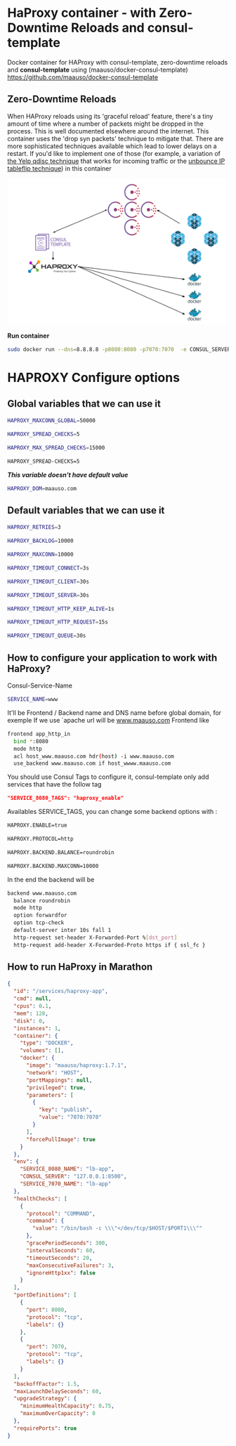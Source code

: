 # HaProxy container - with Zero-Downtime Reloads and consul-template
Docker container for HAProxy with consul-template, zero-downtime reloads and **consul-template** using (maauso/docker-consul-template)
https://github.com/maauso/docker-consul-template
## Zero-Downtime Reloads
When HAProxy reloads using its 'graceful reload' feature, there's a tiny amount of time where a number of packets might be dropped in the process. This is well documented elsewhere around the internet. This container uses the 'drop syn packets' technique to mitigate that. There are more sophisticated techniques available which lead to lower delays on a restart. If you'd like to implement one of those (for example, a variation of [the Yelp qdisc technique](http://engineeringblog.yelp.com/2015/04/true-zero-downtime-haproxy-reloads.html) that works for incoming traffic or the [unbounce IP tableflip technique](http://inside.unbounce.com/product-dev/haproxy-reloads/)) in this container

![Alt text](images/HaProxy_Architecture.png?raw=true "Arch")

**Run container**
```bash
sudo docker run --dns=8.8.8.8 -p8080:8080 -p7070:7070  -e CONSUL_SERVER="$CONSUL_SERVER" maauso/haproxy:1.7.1
```

# HAPROXY Configure options
## Global variables that we can use it

```bash
HAPROXY_MAXCONN_GLOBAL=50000
```
```bash
HAPROXY_SPREAD_CHECKS=5
```
```bash
HAPROXY_MAX_SPREAD_CHECKS=15000
```
```bash
HAPROXY_SPREAD-CHECKS=5
```
***This variable doesn't have default value***

```bash
HAPROXY_DOM=maauso.com
```

## Default variables that we can use it
```bash
HAPROXY_RETRIES=3
```
```bash
HAPROXY_BACKLOG=10000
```
```bash
HAPROXY_MAXCONN=10000
```
```bash
HAPROXY_TIMEOUT_CONNECT=3s
```
```bash
HAPROXY_TIMEOUT_CLIENT=30s
```
```bash
HAPROXY_TIMEOUT_SERVER=30s
```
```bash
HAPROXY_TIMEOUT_HTTP_KEEP_ALIVE=1s
```
```bash
HAPROXY_TIMEOUT_HTTP_REQUEST=15s
```
```bash
HAPROXY_TIMEOUT_QUEUE=30s
```

## How to configure your application to work with HaProxy?

Consul-Service-Name

```bash
SERVICE_NAME=www
```
It'll be Frontend / Backend name and DNS name before global domain, for exemple If we use `apache url will be www.maauso.com
Frontend like

```bash
frontend app_http_in
  bind *:8080
  mode http
  acl host_www.maauso.com hdr(host) -i www.maauso.com
  use_backend www.maauso.com if host_wwww.maauso.com
```

You should use Consul Tags to configure it, consul-template only add services that have the follow tag

```json
"SERVICE_8080_TAGS": "haproxy_enable"
```

Availables SERVICE_TAGS, you can change some backend options with :

```bash
HAPROXY.ENABLE=true
```
```bash
HAPROXY.PROTOCOL=http
```
```bash
HAPROXY.BACKEND.BALANCE=roundrobin
```
```bash
HAPROXY.BACKEND.MAXCONN=10000
```

In the end the backend will be

```bash
backend www.maauso.com
  balance roundrobin
  mode http
  option forwardfor
  option tcp-check
  default-server inter 10s fall 1
  http-request set-header X-Forwarded-Port %[dst_port]
  http-request add-header X-Forwarded-Proto https if { ssl_fc }
```


## How to run HaProxy in Marathon

```json
{
  "id": "/services/haproxy-app",
  "cmd": null,
  "cpus": 0.1,
  "mem": 128,
  "disk": 0,
  "instances": 1,
  "container": {
    "type": "DOCKER",
    "volumes": [],
    "docker": {
      "image": "maauso/haproxy:1.7.1",
      "network": "HOST",
      "portMappings": null,
      "privileged": true,
      "parameters": [
        {
          "key": "publish",
          "value": "7070:7070"
        }
      ],
      "forcePullImage": true
    }
  },
  "env": {
    "SERVICE_8080_NAME": "lb-app",
    "CONSUL_SERVER": "127.0.0.1:8500",
    "SERVICE_7070_NAME": "lb-app"
  },
  "healthChecks": [
    {
      "protocol": "COMMAND",
      "command": {
        "value": "/bin/bash -c \\\"</dev/tcp/$HOST/$PORT1\\\""
      },
      "gracePeriodSeconds": 300,
      "intervalSeconds": 60,
      "timeoutSeconds": 20,
      "maxConsecutiveFailures": 3,
      "ignoreHttp1xx": false
    }
  ],
  "portDefinitions": [
    {
      "port": 8080,
      "protocol": "tcp",
      "labels": {}
    },
    {
      "port": 7070,
      "protocol": "tcp",
      "labels": {}
    }
  ],
  "backoffFactor": 1.5,
  "maxLaunchDelaySeconds": 60,
  "upgradeStrategy": {
    "minimumHealthCapacity": 0.75,
    "maximumOverCapacity": 0
  },
  "requirePorts": true
}
```
